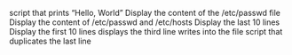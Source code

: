 script that prints “Hello, World”
Display the content of the /etc/passwd file
Display the content of /etc/passwd and /etc/hosts
Display the last 10 lines
Display the first 10 lines
displays the third line
writes into the file
script that duplicates the last line
